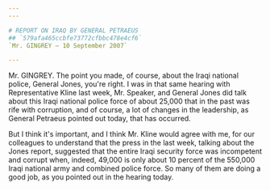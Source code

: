 ```yaml
---
---

# REPORT ON IRAQ BY GENERAL PETRAEUS
## `579afa465ccbfe73772cfbbc478e4cf6`
`Mr. GINGREY — 10 September 2007`

---
```



Mr. GINGREY. The point you made, of course, about the Iraqi national 
police, General Jones, you're right. I was in that same hearing with 
Representative Kline last week, Mr. Speaker, and General Jones did talk 
about this Iraqi national police force of about 25,000 that in the past 
was rife with corruption, and of course, a lot of changes in the 
leadership, as General Petraeus pointed out today, that has occurred.

But I think it's important, and I think Mr. Kline would agree with 
me, for our colleagues to understand that the press in the last week, 
talking about the Jones report, suggested that the entire Iraqi 
security force was incompetent and corrupt when, indeed, 49,000 is only 
about 10 percent of the 550,000 Iraqi national army and combined police 
force. So many of them are doing a good job, as you pointed out in the 
hearing today.